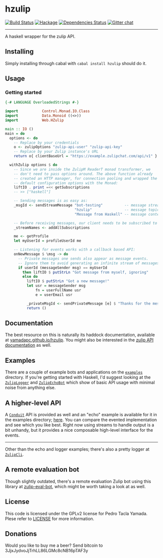 hzulip
======
[![Build Status](https://travis-ci.org/yamadapc/hzulip.svg?branch=master)](https://travis-ci.org/yamadapc/hzulip)
[![Hackage](https://img.shields.io/hackage/v/hzulip.svg)](https://hackage.haskell.org/package/hzulip)
[![Dependencies Status](http://img.shields.io/hackage-deps/v/hzulip.svg)](http://packdeps.haskellers.com/feed?needle=hzulip)
[![Gitter chat](https://badges.gitter.im/yamadapc/hzulip.png)](https://gitter.im/yamadapc/hzulip)
- - -
A haskell wrapper for the zulip API.

## Installing
Simply installing through cabal with `cabal install hzulip` should do it.

## Usage
### Getting started
```haskell
{-# LANGUAGE OverloadedStrings #-}

import           Control.Monad.IO.Class
import           Data.Monoid ((<>))
import           Web.HZulip

main :: IO ()
main = do
  options <- do
    -- Replace by your credentials
    o <- zulipOptions "zulip-api-user" "zulip-api-key"
    -- Replace by your Zulip instance's URL
    return o{ clientBaseUrl = "https://example.zulipchat.com/api/v1" }

  withZulip options $ do
    -- Since we are inside the ZulipM ReaderT monad transformer, we
    -- don't need to pass options around. The above function already
    -- created an HTTP manager, for connection pooling and wrapped the
    -- default configuration options with the Monad:
    liftIO . print =<< getSubscriptions
    -- >> ["haskell"]

    -- Sending messages is as easy as:
    _msgId <- sendStreamMessage "bot-testing"          -- message stream
                                "hzulip"               -- message topic
                                "Message from Haskell" -- message content

    -- Before receiving messages, our client needs to be subscribed to streams
    _streamNames <- addAllSubscriptions

    me <- getProfile
    let myUserId = profileUserId me

    -- Listening for events works with a callback based API:
    onNewMessage $ \msg -> do
      -- Private messages one sends also appear as message events.
      -- Ignore them to avoid generating an infinite stream of messages.
      if userId (messageSender msg) == myUserId
        then liftIO $ putStrLn "Got message from myself, ignoring"
        else do
          liftIO $ putStrLn "Got a new message!"
          let usr = messageSender msg
              fn = userFullName usr
              e = userEmail usr

          _privateMsgId <- sendPrivateMessage [e] $ "Thanks for the message " <> fn <> "!!"
          return ()
```

## Documentation
The best resource on this is naturally its haddock documentation, available at
[yamadapc.github.io/hzulip](https://yamadapc.github.io/hzulip). You might also
be interested in the [zulip API documentation](https://zulip.com/api/) as well.

## Examples
There are a couple of example bots and applications on the
[`examples`](https://github.com/yamadapc/hzulip/tree/master/examples) directory. If you're getting started with Haskell, I'd
suggest looking at the [`ZulipLogger`](https://github.com/yamadapc/hzulip/blob/master/examples/src/ZulipLogger.hs) and
[`ZulipEchoBot`](https://github.com/yamadapc/hzulip/blob/master/examples/src/ZulipEchoBot.hs) which show of basic API usage
with minimal noise from anything else.

## A higher-level API
A [`Conduit`](https://www.fpcomplete.com/user/snoyberg/library-documentation/conduit-overview)
API is provided as well and an "echo" example is available for it in the
examples directory; [here](https://github.com/yamadapc/hzulip/blob/master/examples/src/ZulipConduitBot.hs). You can compare the evented implementation and see which you
like best. Right now using streams to handle output is a bit unhandy, but it
provides a nice composable high-level interface for the events.

- - -
Other than the echo and logger examples; there's also a pretty logger at [`ZulipCli`](https://github.com/yamadapc/hzulip/blob/master/examples/src/ZulipCli.hs).

## A remote evaluation bot
Though slightly outdated, there's a remote evaluation Zulip bot using this
library at [zulip-eval-bot](https://github.com/yamadapc/zulip-eval-bot), which
might be worth taking a look at as well.

## License
This code is licensed under the GPLv2 license for Pedro Tacla Yamada. Plese
refer to [LICENSE](/LICENSE) for more information.

## Donations
Would you like to buy me a beer? Send bitcoin to 3JjxJydvoJjTrhLL86LGMc8cNB16pTAF3y
